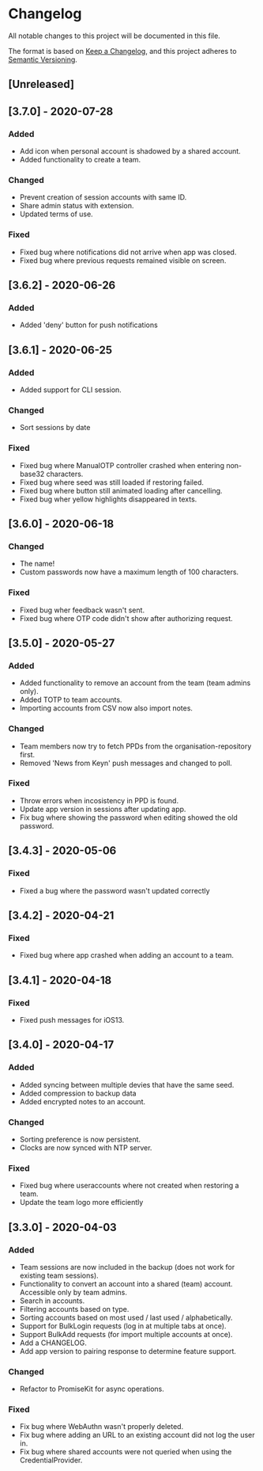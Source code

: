 # Changelog

All notable changes to this project will be documented in this file.

The format is based on [Keep a Changelog](https://keepachangelog.com/en/1.0.0/),
and this project adheres to [Semantic Versioning](https://semver.org/spec/v2.0.0.html).

## [Unreleased]

## [3.7.0] - 2020-07-28

### Added

- Add icon when personal account is shadowed by a shared account.
- Added functionality to create a team.

### Changed

- Prevent creation of session accounts with same ID.
- Share admin status with extension.
- Updated terms of use.

### Fixed

- Fixed bug where notifications did not arrive when app was closed.
- Fixed bug where previous requests remained visible on screen.

## [3.6.2] - 2020-06-26

### Added

- Added 'deny' button for push notifications

## [3.6.1] - 2020-06-25

### Added

- Added support for CLI session.

### Changed

- Sort sessions by date

### Fixed

- Fixed bug where ManualOTP controller crashed when entering non-base32 characters.
- Fixed bug where seed was still loaded if restoring failed.
- Fixed bug where button still animated loading after cancelling.
- Fixed bug wher yellow highlights disappeared in texts.

## [3.6.0] - 2020-06-18

### Changed

- The name!
- Custom passwords now have a maximum length of 100 characters.

### Fixed

- Fixed bug wher feedback wasn't sent.
- Fixed bug where OTP code didn't show after authorizing request.

## [3.5.0] - 2020-05-27

### Added

- Added functionality to remove an account from the team (team admins only).
- Added TOTP to team accounts.
- Importing accounts from CSV now also import notes.

### Changed

- Team members now try to fetch PPDs from the organisation-repository first.
- Removed 'News from Keyn' push messages and changed to poll.

### Fixed

- Throw errors when incosistency in PPD is found.
- Update app version in sessions after updating app.
- Fix bug where showing the password when editing showed the old password.

## [3.4.3] - 2020-05-06

### Fixed

- Fixed a bug where the password wasn't updated correctly

## [3.4.2] - 2020-04-21

### Fixed

- Fixed bug where app crashed when adding an account to a team.

## [3.4.1] - 2020-04-18

### Fixed

- Fixed push messages for iOS13.

## [3.4.0] - 2020-04-17

### Added

- Added syncing between multiple devies that have the same seed.
- Added compression to backup data
- Added encrypted notes to an account.

### Changed

- Sorting preference is now persistent.
- Clocks are now synced with NTP server.

### Fixed

- Fixed bug where useraccounts where not created when restoring a team.
- Update the team logo more efficiently

## [3.3.0] - 2020-04-03

### Added

- Team sessions are now included in the backup (does not work for existing team sessions).
- Functionality to convert an account into a shared (team) account. Accessible only by team admins.
- Search in accounts.
- Filtering accounts based on type.
- Sorting accounts based on most used / last used / alphabetically.
- Support for BulkLogin requests (log in at multiple tabs at once).
- Support BulkAdd requests (for import multiple accounts at once).
- Add a CHANGELOG.
- Add app version to pairing response to determine feature support.

### Changed

- Refactor to PromiseKit for async operations.

### Fixed

- Fix bug where WebAuthn wasn't properly deleted.
- Fix bug where adding an URL to an existing account did not log the user in.
- Fix bug where shared accounts were not queried when using the CredentialProvider.

